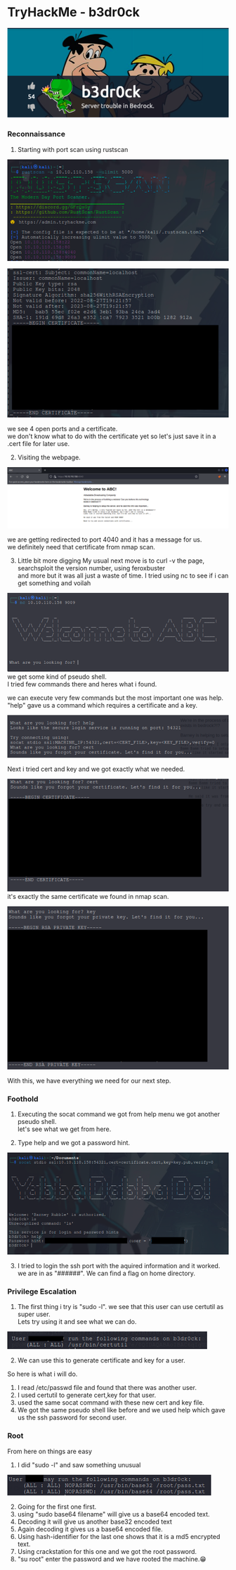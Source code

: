 # TryHackMe - b3dr0ck

![room icon](./room-icon.png)

### Reconnaissance

1. Starting with port scan using rustscan

![nmap-scan-1](./nmap-scan-1.png)

![nmap-scan-2](./nmap-scan-2.png)

we see 4 open ports and a certificate.  
we don't know what to do with the certificate yet so let's just save it in a .cert file for later use.  

2. Visiting the webpage.  

![webpage](./webpage.png)

we are getting redirected to port 4040 and it has a message for us.  
we definitely need that certificate from nmap scan.

3. Little bit more digging
My usual next move is to curl -v the page, searchsploit the version number, using feroxbuster  
and more but it was all just a waste of time.
I tried using nc to see if i can get something and voilah

![pseudo-shell](./pseudo-shell.png)  
we get some kind of pseudo shell.  
I tried few commands there and heres what i found.  

we can execute very few commands but the most important one was help.  
"help" gave us a command which requires a certificate and a key.  

![help](./help.png)  

Next i tried cert and key and we got exactly what we needed.  

![cert](./cert.png)  
it's exactly the same certificate we found in nmap scan.  

![key](./key.png)  

With this, we have everything we need for our next step.  

### Foothold

1. Executing the socat command we got from help menu we got another pseudo shell.  
let's see what we get from here.  

2. Type help and we got a password hint.  

![pseudo-2](./pseudoSh-2.png)  

3. I tried to login the ssh port with the aquired information and it worked.
we are in as "######". We can find a flag on home directory.

### Privilege Escalation

1. The first thing i try is "sudo -l". we see that this user can use certutil as super user.  
Lets try using it and see what we can do.

![sudo-l](./sudo-l.png)

2. We can use this to generate certificate and key for a user.  

So here is what i will do.  
1. I read /etc/passwd file and found that there was another user.
2. I used certutil to generate cert,key for that user.
3. used the same socat command with these new cert and key file.
4. We got the same pseudo shell like before and we used help which gave us the ssh password for second user.


### Root

From here on things are easy  
1. I did "sudo -l" and saw something unusual

![sudo-l-2](./sudo-l-2.png)  

2. Going for the first one first.
3. using "sudo base64 filename" will give us a base64 encoded text.
4. Decoding it will give us another base32 encoded text
5. Again decoding it gives us a base64 encoded file.
6. Using hash-identifier for the last one shows that it is a md5 encrypted text.
7. Using crackstation for this one and we got the root password.
8. "su root" enter the password and we have rooted the machine.😁